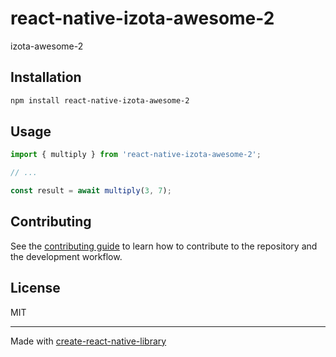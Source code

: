 # react-native-izota-awesome-2

izota-awesome-2

## Installation

```sh
npm install react-native-izota-awesome-2
```

## Usage

```js
import { multiply } from 'react-native-izota-awesome-2';

// ...

const result = await multiply(3, 7);
```

## Contributing

See the [contributing guide](CONTRIBUTING.md) to learn how to contribute to the repository and the development workflow.

## License

MIT

---

Made with [create-react-native-library](https://github.com/callstack/react-native-builder-bob)
